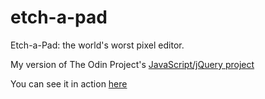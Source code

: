 # etch-a-pad
Etch-a-Pad: the world's worst pixel editor.

My version of The Odin Project's [JavaScript/jQuery project](http://www.theodinproject.com/web-development-101/javascript-and-jquery)

You can see it in action [here](http://htmlpreview.github.io/?https://github.com/Timecrash/etch-a-pad/blob/master/index.html)
